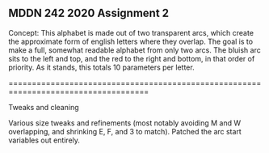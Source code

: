 ## MDDN 242 2020 Assignment 2

Concept:
This alphabet is made out of two transparent arcs, which create the approximate form of english letters where they overlap. The goal is to make a full, somewhat readable alphabet from only two arcs. The bluish arc sits to the left and top, and the red to the right and bottom, in that order of priority. As it stands, this totals 10 parameters per letter.

====================================================================================

Tweaks and cleaning

Various size tweaks and refinements (most notably avoiding M and W overlapping, and shrinking E, F, and 3 to match). Patched the arc start variables out entirely.
